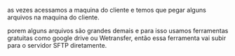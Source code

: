 as vezes acessamos a maquina do cliente e temos que pegar alguns arquivos na maquina do cliente. 

porem alguns arquivos são grandes demais e para isso usamos ferramentas gratuitas como google drive ou Wetransfer, então essa ferramenta vai subir para o servidor SFTP diretamente.
